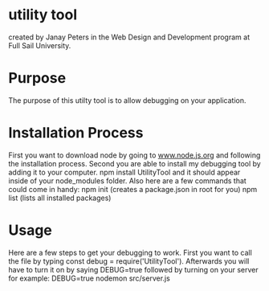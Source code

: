 # utility tool
 created by Janay Peters in the Web Design and Development program at Full Sail University.

# Purpose
 The purpose of this utilty tool is to allow debugging on your application.

# Installation Process
 First you want to download node by going to www.node.js.org and following the installation process.
 Second you are able to install my debugging tool by adding it to your computer. npm install UtilityTool and it should appear inside of your node_modules folder. Also here are a few commands that could come in handy:
 npm init (creates a package.json in root for you)
 npm list (lists all installed packages)


# Usage
Here are a few steps to get your debugging to work. First you want to call the file by typing const debug = require('UtilityTool'). Afterwards you will have to turn it on by saying DEBUG=true followed by turning on your server for example: DEBUG=true nodemon src/server.js
